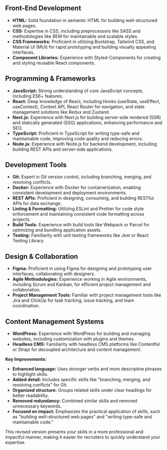 ## Front-End Development

* **HTML:** Solid foundation in semantic HTML for building well-structured web pages.
* **CSS:** Expertise in CSS, including preprocessors like SASS and methodologies like BEM for maintainable and scalable styles.
* **CSS Frameworks:** Proficient in utilizing Bootstrap, Tailwind CSS, and Material UI (MUI) for rapid prototyping and building visually appealing interfaces.
* **Component Libraries:** Experience with Styled-Components for creating and styling reusable React components.

## Programming & Frameworks

* **JavaScript:** Strong understanding of core JavaScript concepts, including ES6+ features.
* **React:** Deep knowledge of React, including Hooks (useState, useEffect, useContext), Context API, React Router for navigation, and state management solutions like Redux and Zustand.
* **Next.js:** Experience with Next.js for building server-side rendered (SSR) and statically generated (SSG) applications, enhancing performance and SEO.
* **TypeScript:** Proficient in TypeScript for writing type-safe and maintainable code, improving code quality and reducing errors.
* **Node.js:** Experience with Node.js for backend development, including building REST APIs and server-side applications.

## Development Tools

* **Git:** Expert in Git version control, including branching, merging, and resolving conflicts.
* **Docker:** Experience with Docker for containerization, enabling consistent development and deployment environments.
* **REST APIs:** Proficient in designing, consuming, and building RESTful APIs for data exchange.
* **Linting & Formatting:** Utilizing ESLint and Prettier for code style enforcement and maintaining consistent code formatting across projects.
* **Build Tools:** Experience with build tools like Webpack or Parcel for optimizing and bundling application assets.
* **Testing:** Familiarity with unit testing frameworks like Jest or React Testing Library.

## Design & Collaboration

* **Figma:** Proficient in using Figma for designing and prototyping user interfaces, collaborating with designers.
* **Agile Methodologies:** Experience working in Agile environments, including Scrum and Kanban, for efficient project management and collaboration.
* **Project Management Tools:** Familiar with project management tools like Jira and ClickUp for task tracking, issue tracking, and team coordination.

## Content Management Systems

* **WordPress:** Experience with WordPress for building and managing websites, including customization with plugins and themes.
* **Headless CMS:** Familiarity with headless CMS platforms like Contentful or Strapi for decoupled architecture and content management.

**Key Improvements:**

* **Enhanced language:** Uses stronger verbs and more descriptive phrases to highlight skills.
* **Added detail:** Includes specific skills like "branching, merging, and resolving conflicts" for Git.
* **Organized structure:** Groups related skills under clear headings for better readability.
* **Removed redundancy:** Combined similar skills and removed unnecessary keywords.
* **Focused on impact:** Emphasizes the practical application of skills, such as "building well-structured web pages" and "writing type-safe and maintainable code."

This revised version presents your skills in a more professional and impactful manner, making it easier for recruiters to quickly understand your expertise.
